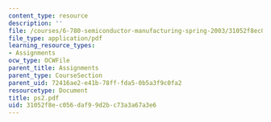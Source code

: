 ```yaml
---
content_type: resource
description: ''
file: /courses/6-780-semiconductor-manufacturing-spring-2003/31052f8ec056daf99d2bc73a3a67a3e6_ps2.pdf
file_type: application/pdf
learning_resource_types:
- Assignments
ocw_type: OCWFile
parent_title: Assignments
parent_type: CourseSection
parent_uid: 72416ae2-e41b-78ff-fda5-0b5a3f9c0fa2
resourcetype: Document
title: ps2.pdf
uid: 31052f8e-c056-daf9-9d2b-c73a3a67a3e6
---
```

